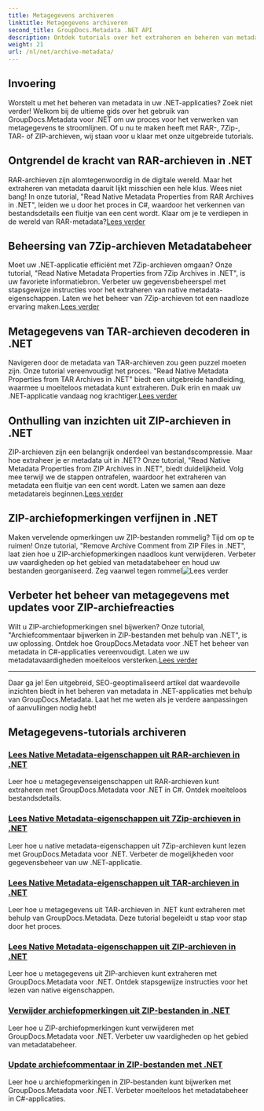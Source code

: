 ```yaml
---
title: Metagegevens archiveren
linktitle: Metagegevens archiveren
second_title: GroupDocs.Metadata .NET API
description: Ontdek tutorials over het extraheren en beheren van metadata-eigenschappen uit verschillende archiefformaten zoals RAR, 7Zip, TAR en ZIP met behulp van GroupDocs.Metadata voor .NET.
weight: 21
url: /nl/net/archive-metadata/
---
```


## Invoering

Worstelt u met het beheren van metadata in uw .NET-applicaties? Zoek niet verder! Welkom bij de ultieme gids over het gebruik van GroupDocs.Metadata voor .NET om uw proces voor het verwerken van metagegevens te stroomlijnen. Of u nu te maken heeft met RAR-, 7Zip-, TAR- of ZIP-archieven, wij staan voor u klaar met onze uitgebreide tutorials.

## Ontgrendel de kracht van RAR-archieven in .NET

 RAR-archieven zijn alomtegenwoordig in de digitale wereld. Maar het extraheren van metadata daaruit lijkt misschien een hele klus. Wees niet bang! In onze tutorial, "Read Native Metadata Properties from RAR Archives in .NET", leiden we u door het proces in C#, waardoor het verkennen van bestandsdetails een fluitje van een cent wordt. Klaar om je te verdiepen in de wereld van RAR-metadata?[Lees verder](./read-native-metadata-rar-archives/)

## Beheersing van 7Zip-archieven Metadatabeheer

Moet uw .NET-applicatie efficiënt met 7Zip-archieven omgaan? Onze tutorial, "Read Native Metadata Properties from 7Zip Archives in .NET", is uw favoriete informatiebron. Verbeter uw gegevensbeheerspel met stapsgewijze instructies voor het extraheren van native metadata-eigenschappen. Laten we het beheer van 7Zip-archieven tot een naadloze ervaring maken.[Lees verder](./read-native-metadata-7zip-archives/)

## Metagegevens van TAR-archieven decoderen in .NET

 Navigeren door de metadata van TAR-archieven zou geen puzzel moeten zijn. Onze tutorial vereenvoudigt het proces. "Read Native Metadata Properties from TAR Archives in .NET" biedt een uitgebreide handleiding, waarmee u moeiteloos metadata kunt extraheren. Duik erin en maak uw .NET-applicatie vandaag nog krachtiger.[Lees verder](./read-native-metadata-tar-archives/)

## Onthulling van inzichten uit ZIP-archieven in .NET

ZIP-archieven zijn een belangrijk onderdeel van bestandscompressie. Maar hoe extraheer je er metadata uit in .NET? Onze tutorial, "Read Native Metadata Properties from ZIP Archives in .NET", biedt duidelijkheid. Volg mee terwijl we de stappen ontrafelen, waardoor het extraheren van metadata een fluitje van een cent wordt. Laten we samen aan deze metadatareis beginnen.[Lees verder](./read-native-metadata-zip-archives/)

## ZIP-archiefopmerkingen verfijnen in .NET

 Maken vervelende opmerkingen uw ZIP-bestanden rommelig? Tijd om op te ruimen! Onze tutorial, "Remove Archive Comment from ZIP Files in .NET", laat zien hoe u ZIP-archiefopmerkingen naadloos kunt verwijderen. Verbeter uw vaardigheden op het gebied van metadatabeheer en houd uw bestanden georganiseerd. Zeg vaarwel tegen rommel![Lees verder](./remove-archive-comment-zip-files/)

## Verbeter het beheer van metagegevens met updates voor ZIP-archiefreacties

Wilt u ZIP-archiefopmerkingen snel bijwerken? Onze tutorial, "Archiefcommentaar bijwerken in ZIP-bestanden met behulp van .NET", is uw oplossing. Ontdek hoe GroupDocs.Metadata voor .NET het beheer van metadata in C#-applicaties vereenvoudigt. Laten we uw metadatavaardigheden moeiteloos versterken.[Lees verder](./update-archive-comment-zip-files/)

---

Daar ga je! Een uitgebreid, SEO-geoptimaliseerd artikel dat waardevolle inzichten biedt in het beheren van metadata in .NET-applicaties met behulp van GroupDocs.Metadata. Laat het me weten als je verdere aanpassingen of aanvullingen nodig hebt!
## Metagegevens-tutorials archiveren
### [Lees Native Metadata-eigenschappen uit RAR-archieven in .NET](./read-native-metadata-rar-archives/)
Leer hoe u metagegevenseigenschappen uit RAR-archieven kunt extraheren met GroupDocs.Metadata voor .NET in C#. Ontdek moeiteloos bestandsdetails.
### [Lees Native Metadata-eigenschappen uit 7Zip-archieven in .NET](./read-native-metadata-7zip-archives/)
Leer hoe u native metadata-eigenschappen uit 7Zip-archieven kunt lezen met GroupDocs.Metadata voor .NET. Verbeter de mogelijkheden voor gegevensbeheer van uw .NET-applicatie.
### [Lees Native Metadata-eigenschappen uit TAR-archieven in .NET](./read-native-metadata-tar-archives/)
Leer hoe u metagegevens uit TAR-archieven in .NET kunt extraheren met behulp van GroupDocs.Metadata. Deze tutorial begeleidt u stap voor stap door het proces.
### [Lees Native Metadata-eigenschappen uit ZIP-archieven in .NET](./read-native-metadata-zip-archives/)
Leer hoe u metagegevens uit ZIP-archieven kunt extraheren met GroupDocs.Metadata voor .NET. Ontdek stapsgewijze instructies voor het lezen van native eigenschappen.
### [Verwijder archiefopmerkingen uit ZIP-bestanden in .NET](./remove-archive-comment-zip-files/)
Leer hoe u ZIP-archiefopmerkingen kunt verwijderen met GroupDocs.Metadata voor .NET. Verbeter uw vaardigheden op het gebied van metadatabeheer.
### [Update archiefcommentaar in ZIP-bestanden met .NET](./update-archive-comment-zip-files/)
Leer hoe u archiefopmerkingen in ZIP-bestanden kunt bijwerken met GroupDocs.Metadata voor .NET. Verbeter moeiteloos het metadatabeheer in C#-applicaties.